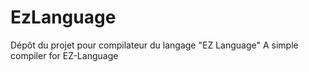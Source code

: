# EzLanguage
Dépôt du projet pour compilateur du langage "EZ Language"
A simple compiler for EZ-Language 
